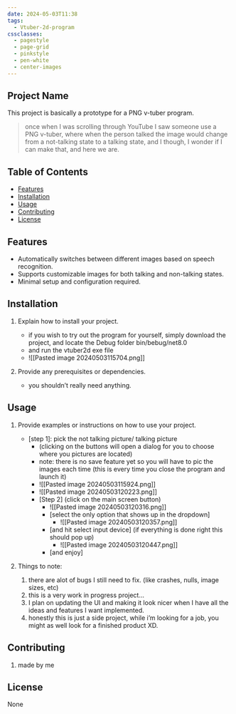 ```yaml
---
date: 2024-05-03T11:38
tags:
  - Vtuber-2d-program
cssclasses:
  - pagestyle
  - page-grid
  - pinkstyle
  - pen-white
  - center-images
---
```


## Project Name

This project is basically a prototype for a PNG v-tuber program. 

> once when I was scrolling through YouTube I saw someone use a PNG v-tuber, where when the person talked the image would change from a not-talking state to a talking state, and I though, I wonder if I can make that, and here we are.

## Table of Contents
- [Features](#features)
- [Installation](#installation)
- [Usage](#usage)
- [Contributing](#contributing)
- [License](#license)

## Features

- Automatically switches between different images based on speech recognition. 
- Supports customizable images for both talking and non-talking states.
 - Minimal setup and configuration required.

## Installation

1. Explain how to install your project.
	- if you wish to try out the program for yourself, simply download the project, and locate the Debug folder bin/bebug/net8.0
	- and run the vtuber2d exe file
	- ![[Pasted image 20240503115704.png]]
	
1. Provide any prerequisites or dependencies.
	- you shouldn’t really need anything.


## Usage

1. Provide examples or instructions on how to use your project.
	- \[step 1]: pick the not talking picture/ talking picture 
	  - (clicking on the buttons will open a dialog for you to choose where you pictures are located)
	  - note: there is no save feature yet so you will have to pic the images each time (this is every time you close the program and launch it)
	  - ![[Pasted image 20240503115924.png]]
	  - ![[Pasted image 20240503120223.png]]
	  - \[Step 2] (click on the main screen button)
		- ![[Pasted image 20240503120316.png]]
		- \[select the only option that shows up in the dropdown]
			- ![[Pasted image 20240503120357.png]]
		- \[and hit select input device]  (if everything is done right this should pop up)
			- ![[Pasted image 20240503120447.png]]
		- \[and enjoy]

2. Things to note:
	1. there are alot of bugs I still need to fix. (like crashes, nulls, image sizes, etc)
	2. this is a very work in progress project...
	3. I plan on updating the UI and making it look nicer when I have all the ideas and features I want implemented.
	4. honestly this is just a side project, while i’m looking for a job, you might as well look for a finished product XD.

## Contributing

 1. made by me

## License

None 

